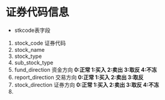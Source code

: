 # 证券代码信息

- stkcode表字段

1. stock_code 证券代码
2. stock_name
3. stock_type
4. sub_stock_type
5. fund_direction 资金方向            **0:正常 1:买入 2:卖出 3:取反 4:不冻** 
6. report_direction 交易方向         **0:正常 1:买入 2:卖出 3:取反** 
7. stock_direction 证券方向           **0:正常 1:买入 2:卖出 3:取反 4:不冻** 
8. 

